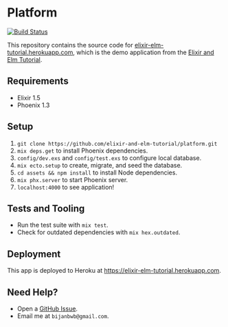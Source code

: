# Platform

[![Build Status](https://semaphoreci.com/api/v1/bijanbwb/platform/branches/master/badge.svg)](https://semaphoreci.com/bijanbwb/platform)

This repository contains the source code for
[elixir-elm-tutorial.herokuapp.com](https://elixir-elm-tutorial.herokuapp.com),
which is the demo application from the
[Elixir and Elm Tutorial](https://leanpub.com/elixir-elm-tutorial).

## Requirements

- Elixir 1.5
- Phoenix 1.3

## Setup

1. `git clone https://github.com/elixir-and-elm-tutorial/platform.git`
2. `mix deps.get` to install Phoenix dependencies.
3. `config/dev.exs` and `config/test.exs` to configure local database.
4. `mix ecto.setup` to create, migrate, and seed the database.
5. `cd assets && npm install` to install Node dependencies.
6. `mix phx.server` to start Phoenix server.
7. `localhost:4000` to see application!

## Tests and Tooling

- Run the test suite with `mix test`.
- Check for outdated dependencies with `mix hex.outdated`.

## Deployment

This app is deployed to Heroku at https://elixir-elm-tutorial.herokuapp.com.

## Need Help?

- Open a [GitHub Issue](https://github.com/elixir-elm-tutorial/platform/issues).
- Email me at `bijanbwb@gmail.com`.

